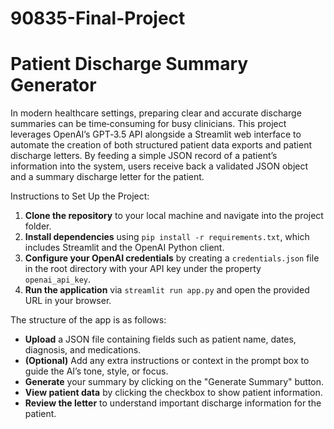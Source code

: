 # 90835-Final-Project

# Patient Discharge Summary Generator

In modern healthcare settings, preparing clear and accurate discharge summaries can be time‑consuming for busy clinicians. This project leverages OpenAI’s GPT‑3.5 API alongside a Streamlit web interface to automate the creation of both structured patient data exports and patient discharge letters. By feeding a simple JSON record of a patient’s information into the system, users receive back a validated JSON object and a summary discharge letter for the patient.

Instructions to Set Up the Project:

1. **Clone the repository** to your local machine and navigate into the project folder.
2. **Install dependencies** using `pip install -r requirements.txt`, which includes Streamlit and the OpenAI Python client.
3. **Configure your OpenAI credentials** by creating a `credentials.json` file in the root directory with your API key under the property `openai_api_key`.
4. **Run the application** via `streamlit run app.py` and open the provided URL in your browser.

The structure of the app is as follows:

- **Upload** a JSON file containing fields such as patient name, dates, diagnosis, and medications.  
- **(Optional)** Add any extra instructions or context in the prompt box to guide the AI’s tone, style, or focus.  
- **Generate** your summary by clicking on the "Generate Summary" button.
- **View patient data** by clicking the  checkbox to show patient information.
- **Review the letter** to understand important discharge information for the patient.

